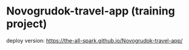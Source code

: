# Novogrudok-travel-app (training project)

deploy version: https://the-all-spark.github.io/Novogrudok-travel-app/
